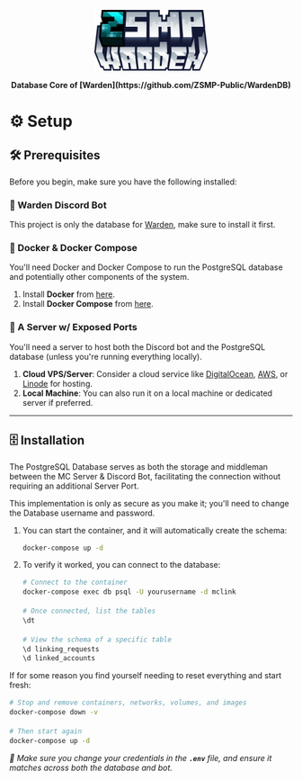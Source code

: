 <p align="center">
  <img src="https://github.com/ZSMP-Public/Warden/raw/main/assets/project/warden.png" alt="Warden" width="40%" />
</p>
<p align="center">
  <strong>Database Core of [Warden](https://github.com/ZSMP-Public/WardenDB)</strong>
</p>

# ⚙️ Setup

## 🛠️ Prerequisites
Before you begin, make sure you have the following installed:

### 🔹 Warden Discord Bot
This project is only the database for [Warden](https://github.com/ZSMP-Public/Warden?tab=readme-ov-file), make sure to install it first.
### 🔹 Docker & Docker Compose
You'll need Docker and Docker Compose to run the PostgreSQL database and potentially other components of the system.

1. Install **Docker** from [here](https://docs.docker.com/get-docker/).
2. Install **Docker Compose** from [here](https://docs.docker.com/compose/install/).

### 🔹 A Server w/ Exposed Ports
You'll need a server to host both the Discord bot and the PostgreSQL database (unless you're running everything locally).

1. **Cloud VPS/Server**: Consider a cloud service like [DigitalOcean](https://www.digitalocean.com/), [AWS](https://aws.amazon.com/), or [Linode](https://www.linode.com/) for hosting.
2. **Local Machine**: You can also run it on a local machine or dedicated server if preferred.

---

## 🗄️ Installation
The PostgreSQL Database serves as both the storage and middleman between the MC Server & Discord Bot, facilitating the connection without requiring an additional Server Port.

This implementation is only as secure as you make it; you'll need to change the Database username and password.

1. You can start the container, and it will automatically create the schema:
    ```bash
    docker-compose up -d
    ```

2. To verify it worked, you can connect to the database:
    ```bash
    # Connect to the container
    docker-compose exec db psql -U yourusername -d mclink
    
    # Once connected, list the tables
    \dt
    
    # View the schema of a specific table
    \d linking_requests
    \d linked_accounts 
    ```

If for some reason you find yourself needing to reset everything and start fresh:
```bash
# Stop and remove containers, networks, volumes, and images
docker-compose down -v

# Then start again
docker-compose up -d
```

_🔐 Make sure you change your credentials in the **`.env`** file, and ensure it matches across both the database and bot._

